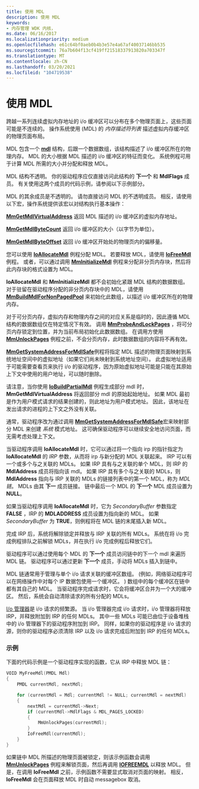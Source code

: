 ```yaml
---
title: 使用 MDL
description: 使用 MDL
keywords:
- 内存管理 WDK 内核，
ms.date: 06/16/2017
ms.localizationpriority: medium
ms.openlocfilehash: e61c64bf0aeb0b4b3e57e4a67af40037146bb535
ms.sourcegitcommit: 76a7b604f13cf419ff21518337913820a703347f
ms.translationtype: MT
ms.contentlocale: zh-CN
ms.lasthandoff: 03/20/2021
ms.locfileid: "104719538"
---
```

# <a name="using-mdls"></a>使用 MDL


跨越一系列连续虚拟内存地址的 i/o 缓冲区可以分布在多个物理页面上，这些页面可能是不连续的。 操作系统使用 (MDL) 的 *内存描述符列表* 描述虚拟内存缓冲区的物理页面布局。

MDL 包含一个 [**mdl**](/windows-hardware/drivers/ddi/wdm/ns-wdm-_mdl) 结构，后跟一个数据数组，该结构描述了 i/o 缓冲区所在的物理内存。 MDL 的大小根据 MDL 描述的 i/o 缓冲区的特征而变化。 系统例程可用于计算 MDL 所需的大小并分配和释放 MDL。

MDL 结构不透明。 你的驱动程序应仅直接访问此结构的 **下一个** 和 **MdlFlags** 成员。 有关使用这两个成员的代码示例，请参阅以下示例部分。

MDL 的其余成员是不透明的。 请勿直接访问 MDL 的不透明成员。 相反，请使用以下宏，操作系统提供该宏以对结构执行基本操作：

[**MmGetMdlVirtualAddress**](./mm-bad-pointer.md) 返回 MDL 描述的 i/o 缓冲区的虚拟内存地址。

[**MmGetMdlByteCount**](/windows-hardware/drivers/ddi/wdm/nf-wdm-mmgetmdlbytecount) 返回 i/o 缓冲区的大小（以字节为单位）。

[**MmGetMdlByteOffset**](./mm-bad-pointer.md) 返回 i/o 缓冲区开始处的物理页内的偏移量。

您可以使用 [**IoAllocateMdl**](/windows-hardware/drivers/ddi/wdm/nf-wdm-ioallocatemdl) 例程分配 MDL。 若要释放 MDL，请使用 [**IoFreeMdl**](/windows-hardware/drivers/ddi/wdm/nf-wdm-iofreemdl) 例程。 或者，可以通过调用 [**MmInitializeMdl**](./mm-bad-pointer.md) 例程来分配非分页内存块，然后将此内存块的格式设置为 MDL。

**IoAllocateMdl** 和 **MmInitializeMdl** 都不会初始化紧跟 MDL 结构的数据数组。 对于驻留在驱动程序分配的非分页内存块中的 MDL，请使用 [**MmBuildMdlForNonPagedPool**](/windows-hardware/drivers/ddi/wdm/nf-wdm-mmbuildmdlfornonpagedpool) 来初始化此数组，以描述 i/o 缓冲区所在的物理内存。

对于可分页内存，虚拟内存和物理内存之间的对应关系是临时的，因此遵循 MDL 结构的数据数组仅在特定情况下有效。 调用 [**MmProbeAndLockPages**](/windows-hardware/drivers/ddi/wdm/nf-wdm-mmprobeandlockpages) ，将可分页内存锁定到位置，并为当前布局初始化此数据数组。 在调用方使用 [**MmUnlockPages**](/windows-hardware/drivers/ddi/wdm/nf-wdm-mmunlockpages) 例程之前，不会分页内存，此时数据数组的内容将不再有效。

[**MmGetSystemAddressForMdlSafe**](./mm-bad-pointer.md)例程将指定 MDL 描述的物理页面映射到系统地址空间中的虚拟地址（如果它们尚未映射到系统地址空间）。 此虚拟地址适用于可能需要查看页来执行 i/o 的驱动程序，因为原始虚拟地址可能是只能在其原始上下文中使用的用户地址，可以随时删除。

请注意，当你使用 [**IoBuildPartialMdl**](/windows-hardware/drivers/ddi/wdm/nf-wdm-iobuildpartialmdl) 例程生成部分 mdl 时， **MmGetMdlVirtualAddress** 将返回部分 mdl 的原始起始地址。 如果 MDL 最初是作为用户模式请求的结果创建的，则此地址为用户模式地址。 因此，该地址在发出请求的进程的上下文之外没有关联。

通常，驱动程序改为通过调用 [**MmGetSystemAddressForMdlSafe**](./mm-bad-pointer.md)宏来映射部分 MDL 来创建 *系统* 模式地址。 这可确保驱动程序可以继续安全地访问页面，而无需考虑处理上下文。

当驱动程序调用 **IoAllocateMdl** 时，它可以通过将一个指向 irp 的指针指定为 **IoAllocateMdl** 的 *IRP* 参数，从而将 irp 与新分配的 MDL 关联起来。 IRP 可以有一个或多个与之关联的 MDLs。 如果 IRP 具有与之关联的单个 MDL，则 IRP 的 **MdlAddress** 成员将指向该 mdl。 如果 IRP 具有多个与之关联的 MDLs，则 **MdlAddress** 指向与 IRP 关联的 MDLs 的链接列表中的第一个 MDL，称为 *MDL 链*。 MDLs 由其 **下一** 成员链接。 链中最后一个 MDL 的 **下一个** MDL 成员设置为 **NULL**。

如果当驱动程序调用 **IoAllocateMdl** 时，它为 *SecondaryBuffer* 参数指定 **FALSE** ，IRP 的 **MDLADDRESS** 成员设置为指向新的 MDL。 如果 *SecondaryBuffer* 为 **TRUE**，则例程将在 MDL 链的末尾插入新 MDL。

完成 IRP 后，系统将解除锁定并释放与 IRP 关联的所有 MDLs。 系统在将 i/o 完成例程排队之前解锁 MDLs，并在执行 i/o 完成例程后释放它们。

驱动程序可以通过使用每个 MDL 的 **下一个** 成员访问链中的下一个 mdl 来遍历 MDL 链。 驱动程序可以通过更新 **下一个** 成员，手动将 MDLs 插入到链中。

MDL 链通常用于管理与单个 i/o 请求关联的缓冲区数组。  (例如，网络驱动程序可以在网络操作中对每个 IP 数据包使用一个缓冲区。 ) 数组中的每个缓冲区在链中都有其自己的 MDL。 当驱动程序完成请求时，它会将缓冲区合并为一个大的缓冲区。 然后，系统会自动清除请求的所有分配的 MDLs。

[I/o 管理器](windows-kernel-mode-i-o-manager.md)是 i/o 请求的频繁源。 当 i/o 管理器完成 i/o 请求时，i/o 管理器将释放 IRP，并释放附加到 IRP 的任何 MDLs。 其中一些 MDLs 可能已由位于设备堆栈中的 i/o 管理器下的驱动程序附加到 IRP。 同样，如果你的驱动程序是 i/o 请求的源，则你的驱动程序必须清除 IRP 以及 i/o 请求完成后附加到 IRP 的任何 MDLs。

### <a name="example"></a>示例

下面的代码示例是一个驱动程序实现的函数，它从 IRP 中释放 MDL 链：

```cpp
VOID MyFreeMdl(PMDL Mdl)
{
    PMDL currentMdl, nextMdl;

    for (currentMdl = Mdl; currentMdl != NULL; currentMdl = nextMdl) 
    {
        nextMdl = currentMdl->Next;
        if (currentMdl->MdlFlags & MDL_PAGES_LOCKED) 
        {
            MmUnlockPages(currentMdl);
        }
        IoFreeMdl(currentMdl);
    }
} 
```

如果链中 MDL 所描述的物理页面被锁定，则该示例函数会调用 [**MmUnlockPages**](/windows-hardware/drivers/ddi/wdm/nf-wdm-mmunlockpages) 例程来解锁页面，然后再调用 [**IOFREEMDL**](/windows-hardware/drivers/ddi/wdm/nf-wdm-iofreemdl) 以释放 MDL。 但是，在调用 **IoFreeMdl** 之前，示例函数不需要显式取消对页面的映射。 相反， **IoFreeMdl** 会在页面释放 MDL 时自动 messagebox 取消。